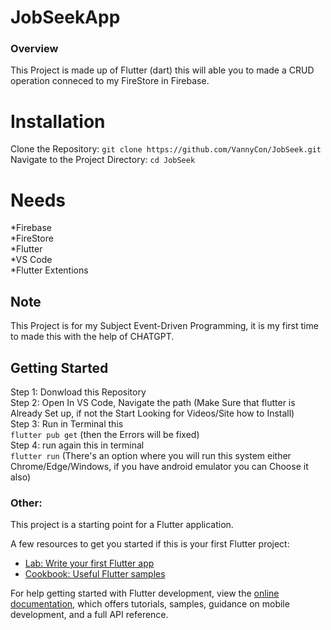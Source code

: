 # JobSeekApp


### Overview
This Project is made up of Flutter (dart) this will able you to made a CRUD operation conneced to my FireStore in Firebase.

# Installation
Clone the Repository:
`git clone https://github.com/VannyCon/JobSeek.git` <br>
Navigate to the Project Directory:
`cd JobSeek`


# Needs
*Firebase <br>
*FireStore <br>
*Flutter <br>
*VS Code <br>
*Flutter Extentions <br>




## Note
This Project is for my Subject Event-Driven Programming, it is my first time to made this with the help of CHATGPT.


## Getting Started
Step 1: Donwload this Repository <br>
Step 2: Open In VS Code, Navigate the path (Make Sure that flutter is Already Set up, if not the Start Looking for Videos/Site how to Install) <br>
Step 3: Run in Terminal this <br>
`flutter pub get` (then the Errors will be fixed) <br>
Step 4: run again this in terminal <br>
`flutter run` (There's an option where you will run this system either Chrome/Edge/Windows, if you have android emulator you can Choose it also) <br>



### Other: 
This project is a starting point for a Flutter application.

A few resources to get you started if this is your first Flutter project:

- [Lab: Write your first Flutter app](https://docs.flutter.dev/get-started/codelab)
- [Cookbook: Useful Flutter samples](https://docs.flutter.dev/cookbook)

For help getting started with Flutter development, view the
[online documentation](https://docs.flutter.dev/), which offers tutorials,
samples, guidance on mobile development, and a full API reference.
